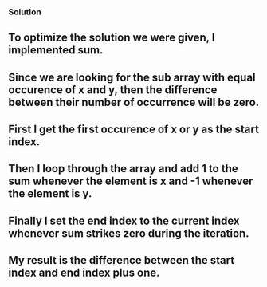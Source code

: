 ### Solution

## To optimize the solution we were given, I implemented sum.

## Since we are looking for the sub array with equal occurence of x and y, then the difference between their number of occurrence will be zero.

## First I get the first occurence of x or y as the start index.

## Then I loop through the array and add 1 to the sum whenever the element is x and -1 whenever the element is y.

## Finally I set the end index to the current index whenever sum strikes zero during the iteration.

## My result is the difference between the start index and end index plus one.
